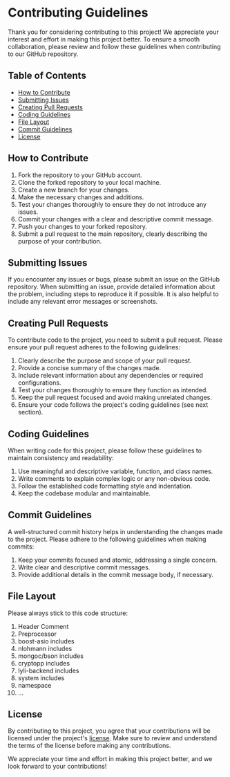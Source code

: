 # Contributing Guidelines

Thank you for considering contributing to this project! We appreciate your interest and effort in making this project better. To ensure a smooth collaboration, please review and follow these guidelines when contributing to our GitHub repository.

## Table of Contents
- [How to Contribute](#how-to-contribute)
- [Submitting Issues](#submitting-issues)
- [Creating Pull Requests](#creating-pull-requests)
- [Coding Guidelines](#coding-guidelines)
- [File Layout](#file-layout)
- [Commit Guidelines](#commit-guidelines)
- [License](#license)

## How to Contribute
1. Fork the repository to your GitHub account.
2. Clone the forked repository to your local machine.
3. Create a new branch for your changes.
4. Make the necessary changes and additions.
5. Test your changes thoroughly to ensure they do not introduce any issues.
6. Commit your changes with a clear and descriptive commit message.
7. Push your changes to your forked repository.
8. Submit a pull request to the main repository, clearly describing the purpose of your contribution.

## Submitting Issues
If you encounter any issues or bugs, please submit an issue on the GitHub repository. When submitting an issue, provide detailed information about the problem, including steps to reproduce it if possible. It is also helpful to include any relevant error messages or screenshots.

## Creating Pull Requests
To contribute code to the project, you need to submit a pull request. Please ensure your pull request adheres to the following guidelines:
1. Clearly describe the purpose and scope of your pull request.
2. Provide a concise summary of the changes made.
3. Include relevant information about any dependencies or required configurations.
4. Test your changes thoroughly to ensure they function as intended.
5. Keep the pull request focused and avoid making unrelated changes.
6. Ensure your code follows the project's coding guidelines (see next section).

## Coding Guidelines
When writing code for this project, please follow these guidelines to maintain consistency and readability:
1. Use meaningful and descriptive variable, function, and class names.
2. Write comments to explain complex logic or any non-obvious code.
3. Follow the established code formatting style and indentation.
4. Keep the codebase modular and maintainable.

## Commit Guidelines
A well-structured commit history helps in understanding the changes made to the project. Please adhere to the following guidelines when making commits:
1. Keep your commits focused and atomic, addressing a single concern.
2. Write clear and descriptive commit messages.
3. Provide additional details in the commit message body, if necessary.

## File Layout
Please always stick to this code structure:
1. Header Comment
2. Preprocessor
3. boost-asio includes
4. nlohmann includes
5. mongoc/bson includes
6. cryptopp includes
7. lyli-backend includes
8. system includes
9. namespace
10. ...

## License
By contributing to this project, you agree that your contributions will be licensed under the project's [license](license). Make sure to review and understand the terms of the license before making any contributions.

We appreciate your time and effort in making this project better, and we look forward to your contributions!